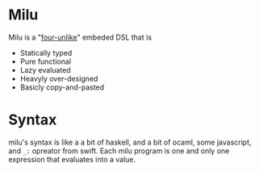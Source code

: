 # Milu
Milu is a "[four-unlike](https://en.wikipedia.org/wiki/P%C3%A8re_David%27s_deer#Naming_and_etymology)" embeded DSL that is 

- Statically typed
- Pure functional
- Lazy evaluated
- Heavyly over-designed
- Basicly copy-and-pasted

# Syntax

milu's syntax is like a a bit of haskell, and a bit of ocaml, some javascript, and `_:` opreator from swift. 
Each milu program is one and only one expression that evaluates into a value.

